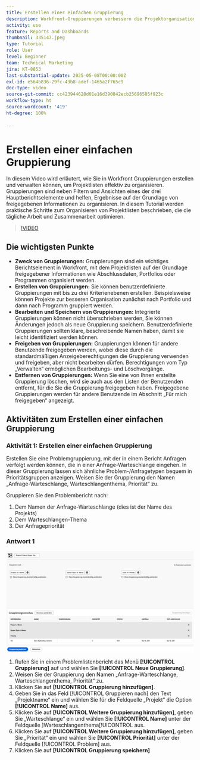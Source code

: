 ```yaml
---
title: Erstellen einer einfachen Gruppierung
description: Workfront-Gruppierungen verbessern die Projektorganisation, indem sie es den Benutzenden ermöglichen, Listen anhand von Elementen wie Portfolios, Programmen oder Abschlussdaten zu kategorisieren. Für eine effiziente Zusammenarbeit stehen dabei anpassbare Freigabe- und Verwaltungsoptionen zur Verfügung.
activity: use
feature: Reports and Dashboards
thumbnail: 335147.jpeg
type: Tutorial
role: User
level: Beginner
team: Technical Marketing
jira: KT-8853
last-substantial-update: 2025-05-08T00:00:00Z
exl-id: e564b836-29fc-43b8-adef-1465a2f765c9
doc-type: video
source-git-commit: cc423944628d01e16d390842ecb25696505f923c
workflow-type: ht
source-wordcount: '419'
ht-degree: 100%

---
```


# Erstellen einer einfachen Gruppierung

In diesem Video wird erläutert, wie Sie in Workfront Gruppierungen erstellen und verwalten können, um Projektlisten effektiv zu organisieren. Gruppierungen sind neben Filtern und Ansichten eines der drei Hauptberichtselemente und helfen, Ergebnisse auf der Grundlage von freigegebenen Informationen zu organisieren. 
In diesem Tutorial werden praktische Schritte zum Organisieren von Projektlisten beschrieben, die die tägliche Arbeit und Zusammenarbeit optimieren. 

>[!VIDEO](https://video.tv.adobe.com/v/3449824/?captions=ger&quality=12&learn=on&enablevpops=0)

## Die wichtigsten Punkte

* **Zweck von Gruppierungen:** Gruppierungen sind ein wichtiges Berichtselement in Workfront, mit dem Projektlisten auf der Grundlage freigegebener Informationen wie Abschlussdaten, Portfolios oder Programmen organisiert werden. 
* **Erstellen von Gruppierungen:** Sie können benutzerdefinierte Gruppierungen mit bis zu drei Kriterienebenen erstellen. Beispielsweise können Projekte zur besseren Organisation zunächst nach Portfolio und dann nach Programm gruppiert werden. 
* **Bearbeiten und Speichern von Gruppierungen:** Integrierte Gruppierungen können nicht überschrieben werden, Sie können Änderungen jedoch als neue Gruppierung speichern. Benutzerdefinierte Gruppierungen sollten klare, beschreibende Namen haben, damit sie leicht identifiziert werden können. 
* **Freigeben von Gruppierungen:** Gruppierungen können für andere Benutzende freigegeben werden, wobei diese durch die standardmäßigen Anzeigeberechtigungen die Gruppierung verwenden und freigeben, aber nicht bearbeiten dürfen. Berechtigungen vom Typ „Verwalten“ ermöglichen Bearbeitungs- und Löschvorgänge. 
* **Entfernen von Gruppierungen:** Wenn Sie eine von Ihnen erstellte Gruppierung löschen, wird sie auch aus den Listen der Benutzenden entfernt, für die Sie die Gruppierung freigegeben haben. Freigegebene Gruppierungen werden für andere Benutzende im Abschnitt „Für mich freigegeben“ angezeigt. 

## Aktivitäten zum Erstellen einer einfachen Gruppierung


### Aktivität 1: Erstellen einer einfachen Gruppierung

Erstellen Sie eine Problemgruppierung, mit der in einem Bericht Anfragen verfolgt werden können, die in einer Anfrage-Warteschlange eingehen. In dieser Gruppierung lassen sich ähnliche Problem-/Anfragetypen bequem in Prioritätsgruppen anzeigen. Weisen Sie der Gruppierung den Namen „Anfrage-Warteschlange, Warteschlangenthema, Priorität“ zu.

Gruppieren Sie den Problembericht nach:

1. Dem Namen der Anfrage-Warteschlange (dies ist der Name des Projekts)
1. Dem Warteschlangen-Thema
1. Der Anfragepriorität

### Antwort 1

![Ein Screenshot des Bildschirms zur Erstellung einer neuen Gruppierung](assets/grouping-exercise.png)

1. Rufen Sie in einem Problemlistenbericht das Menü **[!UICONTROL Gruppierung]** auf und wählen Sie **[!UICONTROL Neue Gruppierung]**.
1. Weisen Sie der Gruppierung den Namen „Anfrage-Warteschlange, Warteschlangenthema, Priorität“ zu.
1. Klicken Sie auf **[!UICONTROL Gruppierung hinzufügen]**.
1. Geben Sie in das Feld [!UICONTROL Gruppieren nach] den Text „Projektname“ ein und wählen Sie für die Feldquelle „Projekt“ die Option **[!UICONTROL Name]** aus.
1. Klicken Sie auf **[!UICONTROL Weitere Gruppierung hinzufügen]**, geben Sie „Warteschlange“ ein und wählen Sie **[!UICONTROL Name]** unter der Feldquelle ]Warteschlangenthema[!UICONTROL  aus.
1. Klicken Sie auf **[!UICONTROL Weitere Gruppierung hinzufügen]**, geben Sie „Priorität“ ein und wählen Sie **[!UICONTROL Priorität]** unter der Feldquelle [!UICONTROL Problem] aus.
1. Klicken Sie auf **[!UICONTROL Gruppierung speichern]**
